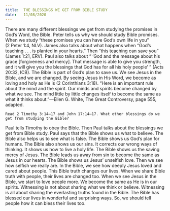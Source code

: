 ```yaml
---
title:  THE BLESSINGS WE GET FROM BIBLE STUDY
date:   11/08/2020
---
```


There are many different blessings we get from studying the promises in God’s Word, the Bible. Peter tells us why we should study Bible promises. When we study “these promises you can have God’s own life in you” (2 Peter 1:4, NLV). James also talks about what happens when “God’s teaching . . . is planted in your hearts.” Then “this teaching can save you” (James 1:21, ERV). Paul also talks about “ ‘God and the message about his grace [forgiveness and mercy]. That message is able to give you strength, and it will give you the blessings that God has for all his holy people’ ” (Acts 20:32, ICB). The Bible is part of God’s plan to save us. We see Jesus in the Bible, and we are changed. By seeing Jesus in His Word, we become as loving and holy as He is (2 Corinthians 3:18). “Here is an important rule about the mind and the spirit. Our minds and spirits become changed by what we see. The mind little by little changes itself to become the same as what it thinks about.”—Ellen G. White, The Great Controversy, page 555, adapted.

`Read 2 Timothy 3:14–17 and John 17:14–17. What other blessings do we get from studying the Bible?`

Paul tells Timothy to obey the Bible. Then Paul talks about the blessings we get from Bible study. Paul says that the Bible shows us what to believe. The Bible also helps us to see what is false. The Bible shows us God’s plan for humans. The Bible also shows us our sins. It corrects our wrong ways of thinking. It shows us how to live a holy life. The Bible shows us the saving mercy of Jesus. The Bible leads us away from sin to become the same as Jesus in our hearts. The Bible shows us Jesus’ unselfish love. Then we see how selfish we really are. In the Bible, we see how deeply Jesus loved and cared about people. This Bible truth changes our lives. When we share Bible truth with people, their lives are changed too. When we see Jesus in the Bible, we start to love people more. We become the same as He is in our spirits. Witnessing is not about sharing what we think or believe. Witnessing is all about sharing the everlasting truths found in the Bible. The Bible has blessed our lives in wonderful and surprising ways. So, we should tell people how it can bless their lives too.
